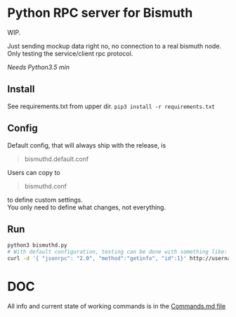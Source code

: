 # Python RPC server for Bismuth

WIP.  

Just sending mockup data right no, no connection to a real bismuth node.  
Only testing the service/client rpc protocol.

*Needs Python3.5 min*

## Install

See requirements.txt from upper dir.
`pip3 install -r requirements.txt`

## Config

Default config, that will always ship with the release, is 
> bismuthd.default.conf

Users can copy to
> bismuthd.conf

to define custom settings.  
You only need to define what changes, not everything.

## Run

```bash
python3 bismuthd.py
# With default configuration, testing can be done with something like:
curl -d '{ "jsonrpc": "2.0", "method":"getinfo", "id":1}' http://username:password@localhost:8115/ | jq
```


# DOC

All info and current state of working commands is in the [Commands.md file](Commands.md)
